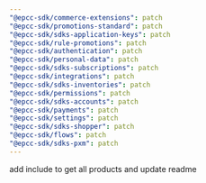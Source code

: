 ```yaml
---
"@epcc-sdk/commerce-extensions": patch
"@epcc-sdk/promotions-standard": patch
"@epcc-sdk/sdks-application-keys": patch
"@epcc-sdk/rule-promotions": patch
"@epcc-sdk/authentication": patch
"@epcc-sdk/personal-data": patch
"@epcc-sdk/sdks-subscriptions": patch
"@epcc-sdk/integrations": patch
"@epcc-sdk/sdks-inventories": patch
"@epcc-sdk/permissions": patch
"@epcc-sdk/sdks-accounts": patch
"@epcc-sdk/payments": patch
"@epcc-sdk/settings": patch
"@epcc-sdk/sdks-shopper": patch
"@epcc-sdk/flows": patch
"@epcc-sdk/sdks-pxm": patch
---
```


add include to get all products and update readme
